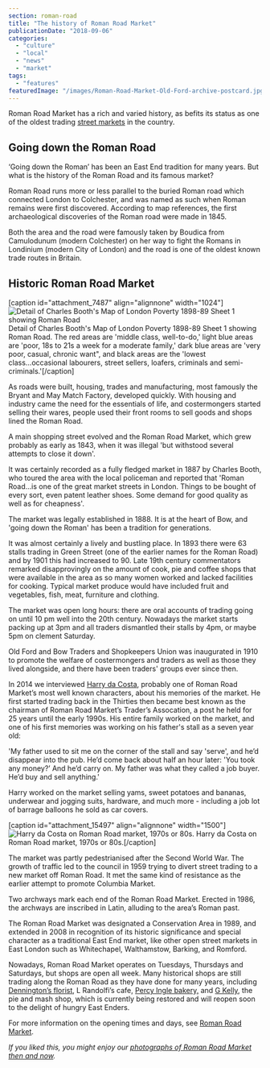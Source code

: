```yaml
---
section: roman-road
title: "The history of Roman Road Market"
publicationDate: "2018-09-06"
categories: 
  - "culture"
  - "local"
  - "news"
  - "market"
tags: 
  - "features"
featuredImage: "/images/Roman-Road-Market-Old-Ford-archive-postcard.jpg"
---
```


Roman Road Market has a rich and varied history, as befits its status as one of the oldest trading [street markets](https://romanroadlondon.com/best-east-london-markets/) in the country.

## Going down the Roman Road

‘Going down the Roman’ has been an East End tradition for many years. But what is the history of the Roman Road and its famous market?

Roman Road runs more or less parallel to the buried Roman road which connected London to Colchester, and was named as such when Roman remains were first discovered. According to map references, the first archaeological discoveries of the Roman road were made in 1845.

Both the area and the road were famously taken by Boudica from Camulodunum (modern Colchester) on her way to fight the Romans in Londinium (modern City of London) and the road is one of the oldest known trade routes in Britain.

## Historic Roman Road Market

\[caption id="attachment\_7487" align="alignnone" width="1024"\]![Detail of Charles Booth's Map of London Poverty 1898-89 Sheet 1 showing Roman Road](/images/charles-booth-map-london-poverty-roman-road-detail-1024x633.png) Detail of Charles Booth's Map of London Poverty 1898-89 Sheet 1 showing Roman Road. The red areas are 'middle class, well-to-do,' light blue areas are 'poor, 18s to 21s a week for a moderate family,' dark blue areas are 'very poor, casual, chronic want", and black areas are the 'lowest class...occasional labourers, street sellers, loafers, criminals and semi-criminals.'\[/caption\]

As roads were built, housing, trades and manufacturing, most famously the Bryant and May Match Factory, developed quickly. With housing and industry came the need for the essentials of life, and costermongers started selling their wares, people used their front rooms to sell goods and shops lined the Roman Road.

A main shopping street evolved and the Roman Road Market, which grew probably as early as 1843, when it was illegal 'but withstood several attempts to close it down'.

It was certainly recorded as a fully fledged market in 1887 by Charles Booth, who toured the area with the local policeman and reported that 'Roman Road...is one of the great market streets in London. Things to be bought of every sort, even patent leather shoes. Some demand for good quality as well as for cheapness'.

The market was legally established in 1888. It is at the heart of Bow, and 'going down the Roman' has been a tradition for generations.

It was almost certainly a lively and bustling place. In 1893 there were 63 stalls trading in Green Street (one of the earlier names for the Roman Road) and by 1901 this had increased to 90. Late 19th century commentators remarked disapprovingly on the amount of cook, pie and coffee shops that were available in the area as so many women worked and lacked facilities for cooking. Typical market produce would have included fruit and vegetables, fish, meat, furniture and clothing.

The market was open long hours: there are oral accounts of trading going on until 10 pm well into the 20th century. Nowadays the market starts packing up at 3pm and all traders dismantled their stalls by 4pm, or maybe 5pm on clement Saturday.

Old Ford and Bow Traders and Shopkeepers Union was inaugurated in 1910 to promote the welfare of costermongers and traders as well as those they lived alongside, and there have been traders' groups ever since then.

In 2014 we interviewed [Harry da Costa](https://romanroadlondon.com/harry-da-costa-interview/), probably one of Roman Road Market’s most well known characters, about his memories of the market. He first started trading back in the Thirties then became best known as the chairman of Roman Road Market’s Trader’s Assocation, a post he held for 25 years until the early 1990s. His entire family worked on the market, and one of his first memories was working on his father's stall as a seven year old:

'My father used to sit me on the corner of the stall and say 'serve', and he’d disappear into the pub. He’d come back about half an hour later: 'You took any money?’ And he’d carry on. My father was what they called a job buyer. He’d buy and sell anything.'

Harry worked on the market selling yams, sweet potatoes and bananas, underwear and jogging suits, hardware, and much more - including a job lot of barrage balloons he sold as car covers.

\[caption id="attachment\_15497" align="alignnone" width="1500"\]![Harry da Costa on Roman Road market, 1970s or 80s.](/images/Harry-da-Costa-Roman-Road-Market-Trader.jpg) Harry da Costa on Roman Road market, 1970s or 80s.\[/caption\]

The market was partly pedestrianised after the Second World War. The growth of traffic led to the council in 1959 trying to divert street trading to a new market off Roman Road. It met the same kind of resistance as the earlier attempt to promote Columbia Market.

Two archways mark each end of the Roman Road Market. Erected in 1986, the archways are inscribed in Latin, alluding to the area’s Roman past.

The Roman Road Market was designated a Conservation Area in 1989, and extended in 2008 in recognition of its historic significance and special character as a traditional East End market, like other open street markets in East London such as Whitechapel, Walthamstow, Barking, and Romford.

Nowadays, Roman Road Market operates on Tuesdays, Thursdays and Saturdays, but shops are open all week. Many historical shops are still trading along the Roman Road as they have done for many years, including [Dennington’s florist](https://romanroadlondon.com/denningtons-florists/), L Randolfi’s cafe, [Percy Ingle bakery,](https://romanroadlondon.com/percy-ingle-bakery-east-london/) and [G Kelly](https://romanroadlondon.com/g-kelly-pie-and-mash-shop-reopens-roman-road/), the pie and mash shop, which is currently being restored and will reopen soon to the delight of hungry East Enders.

For more information on the opening times and days, see [Roman Road Market](https://romanroadlondon.com/market/).

_If you liked this, you might enjoy our [photographs of Roman Road Market then and now](https://romanroadlondon.com/roman-road-market-then-and-now-2018/)._
